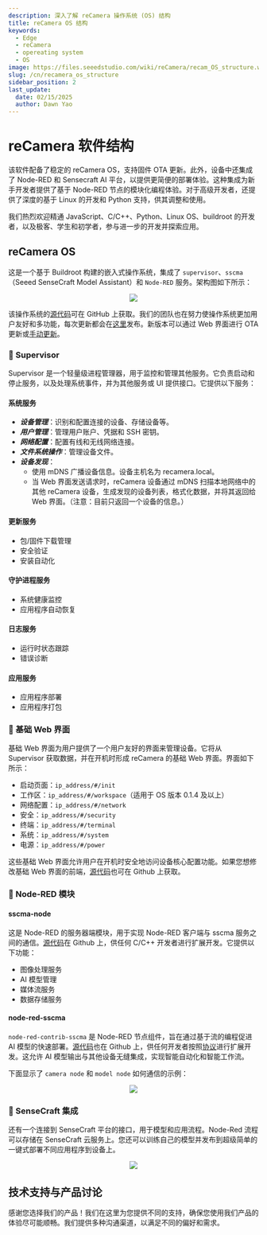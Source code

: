 ```yaml
---
description: 深入了解 reCamera 操作系统 (OS) 结构
title: reCamera OS 结构
keywords:
  - Edge
  - reCamera
  - opereating system
  - OS
image: https://files.seeedstudio.com/wiki/reCamera/recam_OS_structure.webp
slug: /cn/recamera_os_structure
sidebar_position: 2
last_update:
  date: 02/15/2025
  author: Dawn Yao
---
```


# reCamera 软件结构

该软件配备了稳定的 reCamera OS，支持固件 OTA 更新。此外，设备中还集成了 Node-RED 和 Sensecraft AI 平台，以提供更简便的部署体验。这种集成为新手开发者提供了基于 Node-RED 节点的模块化编程体验。对于高级开发者，还提供了深度的基于 Linux 的开发和 Python 支持，供其调整和使用。

我们热烈欢迎精通 JavaScript、C/C++、Python、Linux OS、buildroot 的开发者，以及极客、学生和初学者，参与进一步的开发并探索应用。

## reCamera OS

这是一个基于 Buildroot 构建的嵌入式操作系统，集成了 `supervisor`、`sscma`（Seeed SenseCraft Model Assistant）和 `Node-RED` 服务。架构图如下所示：

<div align="center"><img width={600} src="https://files.seeedstudio.com/wiki/reCamera/recam_OS_structure.png" /></div>

该操作系统的[源代码](https://github.com/Seeed-Studio/reCamera-OS)可在 GitHub 上获取。我们的团队也在努力使操作系统更加用户友好和多功能，每次更新都会在[这里](https://github.com/Seeed-Studio/reCamera-OS/releases)发布。新版本可以通过 Web 界面进行 OTA 更新或[手动更新](https://wiki.seeedstudio.com/recamera_os_version_control)。

### 🧩 Supervisor

Supervisor 是一个轻量级进程管理器，用于监控和管理其他服务。它负责启动和停止服务，以及处理系统事件，并为其他服务或 UI 提供接口。它提供以下服务：

#### 系统服务

- ***设备管理***：识别和配置连接的设备、存储设备等。
- ***用户管理***：管理用户账户、凭据和 SSH 密钥。
- ***网络配置***：配置有线和无线网络连接。
- ***文件系统操作***：管理设备文件。
- ***设备发现***：
  - 使用 mDNS 广播设备信息。设备主机名为 recamera.local。
  - 当 Web 界面发送请求时，reCamera 设备通过 mDNS 扫描本地网络中的其他 reCamera 设备，生成发现的设备列表，格式化数据，并将其返回给 Web 界面。（注意：目前只返回一个设备的信息。）

#### 更新服务

- 包/固件下载管理
- 安全验证
- 安装自动化

#### 守护进程服务

- 系统健康监控
- 应用程序自动恢复

#### 日志服务

- 运行时状态跟踪
- 错误诊断

#### 应用服务

- 应用程序部署
- 应用程序打包

### 🧩 基础 Web 界面

基础 Web 界面为用户提供了一个用户友好的界面来管理设备。它将从 Supervisor 获取数据，并在开机时形成 reCamera 的基础 Web 界面。界面如下所示：

- 启动页面：`ip_address/#/init`
- 工作区：`ip_address/#/workspace`（适用于 OS 版本 0.1.4 及以上）
- 网络配置：`ip_address/#/network`
- 安全：`ip_address/#/security`
- 终端：`ip_address/#/terminal`
- 系统：`ip_address/#/system`
- 电源：`ip_address/#/power`

这些基础 Web 界面允许用户在开机时安全地访问设备核心配置功能。如果您想修改基础 Web 界面的前端，[源代码](https://github.com/Seeed-Studio/sscma-example-sg200x/tree/main/solutions/supervisor/www)也可在 Github 上获取。

### 🧩 Node-RED 模块

#### sscma-node

这是 Node-RED 的服务器端模块，用于实现 Node-RED 客户端与 sscma 服务之间的通信。[源代码](https://github.com/Seeed-Studio/sscma-example-sg200x/tree/main/solutions/sscma-node)在 Github 上，供任何 C/C++ 开发者进行扩展开发。它提供以下功能：

- 图像处理服务
- AI 模型管理
- 媒体流服务
- 数据存储服务

#### node-red-sscma

`node-red-contrib-sscma` 是 Node-RED 节点组件，旨在通过基于流的编程促进 AI 模型的快速部署。[源代码](https://github.com/Seeed-Studio/node-red-contrib-sscma)也在 Github 上，供任何开发者按照[协议](https://wiki.seeedstudio.com/node_red_protocol)进行扩展开发。这允许 AI 模型输出与其他设备无缝集成，实现智能自动化和智能工作流。

下面显示了 `camera node` 和 `model node` 如何通信的示例：

<div align="center"><img width={600} src="https://files.seeedstudio.com/wiki/reCamera/vision_inference.png" /></div>

### 🧩 SenseCraft 集成

还有一个连接到 SenseCraft 平台的接口，用于模型和应用流程。Node-Red 流程可以存储在 SenseCraft 云服务上。您还可以训练自己的模型并发布到超级简单的一键式部署不同应用程序到设备上。

<div align="center"><img width={600} src="https://files.seeedstudio.com/wiki/reCamera/sensecraft_applications.png" /></div>

## 技术支持与产品讨论

感谢您选择我们的产品！我们在这里为您提供不同的支持，确保您使用我们产品的体验尽可能顺畅。我们提供多种沟通渠道，以满足不同的偏好和需求。

<div class="button_tech_support_container">
<a href="https://forum.seeedstudio.com/" class="button_forum"></a>
<a href="https://www.seeedstudio.com/contacts" class="button_email"></a>
</div>

<div class="button_tech_support_container">
<a href="https://discord.gg/eWkprNDMU7" class="button_discord"></a>
<a href="https://github.com/Seeed-Studio/wiki-documents/discussions/69" class="button_discussion"></a>
</div>
